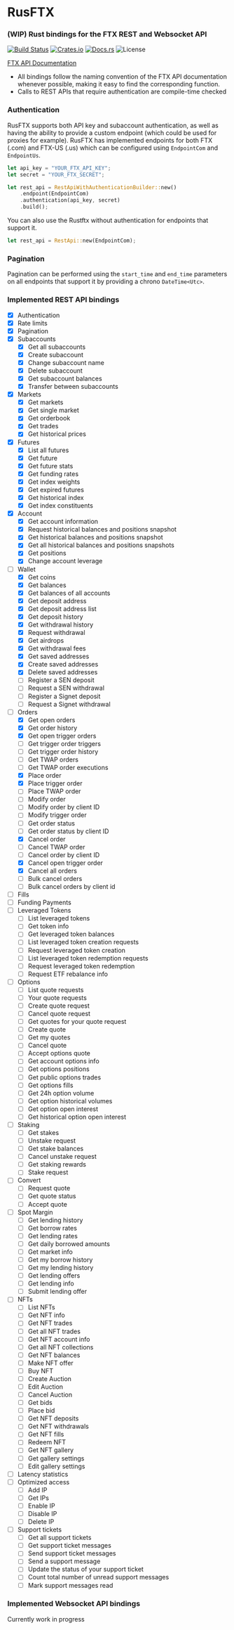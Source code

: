 # RusFTX

### (WIP) Rust bindings for the FTX REST and Websocket API

[![Build Status](https://travis-ci.com/elertan/rusftx.svg?branch=master)](https://travis-ci.com/rusftx/rusftx)
[![Crates.io](https://img.shields.io/crates/v/rusftx.svg)](https://crates.io/crates/rusftx)
[![Docs.rs](https://docs.rs/rusftx/badge.svg)](https://docs.rs/rusftx)
![License](https://img.shields.io/crates/l/rusftx.svg)

[FTX API Documentation](https://docs.ftx.com/#overview)

- All bindings follow the naming convention of the FTX API documentation whenever possible, making it easy to find the corresponding function.
- Calls to REST APIs that require authentication are compile-time checked 

### Authentication
RusFTX supports both API key and subaccount authentication, as well as having the ability to provide a custom endpoint (which could be used for proxies for example).
RusFTX has implemented endpoints for both FTX (.com) and FTX-US (.us) which can be configured using `EndpointCom` and `EndpointUs`.
```rust
let api_key = "YOUR_FTX_API_KEY";
let secret = "YOUR_FTX_SECRET";

let rest_api = RestApiWithAuthenticationBuilder::new()
    .endpoint(EndpointCom)
    .authentication(api_key, secret)
    .build();
```

You can also use the Rustftx without authentication for endpoints that support it.
```rust
let rest_api = RestApi::new(EndpointCom);
```

### Pagination
Pagination can be performed using the `start_time` and `end_time` parameters on all endpoints that support it by providing a chrono `DateTime<Utc>`.

### Implemented REST API bindings

- [x] Authentication
- [x] Rate limits
- [x] Pagination
- [x] Subaccounts
  - [x] Get all subaccounts
  - [x] Create subaccount
  - [x] Change subaccount name
  - [x] Delete subaccount
  - [x] Get subaccount balances
  - [x] Transfer between subaccounts
- [x] Markets
  - [x] Get markets
  - [x] Get single market
  - [x] Get orderbook
  - [x] Get trades
  - [x] Get historical prices
- [x] Futures
  - [x] List all futures
  - [x] Get future
  - [x] Get future stats
  - [x] Get funding rates
  - [x] Get index weights
  - [x] Get expired futures
  - [x] Get historical index
  - [x] Get index constituents
- [x] Account
  - [x] Get account information
  - [x] Request historical balances and positions snapshot
  - [x] Get historical balances and positions snapshot
  - [x] Get all historical balances and positions snapshots
  - [x] Get positions
  - [x] Change account leverage
- [ ] Wallet
  - [x] Get coins
  - [x] Get balances
  - [x] Get balances of all accounts
  - [x] Get deposit address
  - [x] Get deposit address list
  - [x] Get deposit history
  - [x] Get withdrawal history
  - [x] Request withdrawal
  - [x] Get airdrops
  - [x] Get withdrawal fees
  - [x] Get saved addresses
  - [x] Create saved addresses
  - [x] Delete saved addresses
  - [ ] Register a SEN deposit
  - [ ] Request a SEN withdrawal
  - [ ] Register a Signet deposit
  - [ ] Request a Signet withdrawal
- [ ] Orders
  - [x] Get open orders
  - [x] Get order history
  - [X] Get open trigger orders
  - [ ] Get trigger order triggers
  - [ ] Get trigger order history
  - [ ] Get TWAP orders
  - [ ] Get TWAP order executions
  - [x] Place order
  - [x] Place trigger order
  - [ ] Place TWAP order
  - [ ] Modify order
  - [ ] Modify order by client ID
  - [ ] Modify trigger order
  - [ ] Get order status
  - [ ] Get order status by client ID
  - [x] Cancel order
  - [ ] Cancel TWAP order
  - [ ] Cancel order by client ID
  - [x] Cancel open trigger order
  - [x] Cancel all orders
  - [ ] Bulk cancel orders
  - [ ] Bulk cancel orders by client id
- [ ] Fills
- [ ] Funding Payments
- [ ] Leveraged Tokens
  - [ ] List leveraged tokens
  - [ ] Get token info
  - [ ] Get leveraged token balances
  - [ ] List leveraged token creation requests
  - [ ] Request leveraged token creation
  - [ ] List leveraged token redemption requests
  - [ ] Request leveraged token redemption
  - [ ] Request ETF rebalance info
- [ ] Options
  - [ ] List quote requests
  - [ ] Your quote requests
  - [ ] Create quote request
  - [ ] Cancel quote request
  - [ ] Get quotes for your quote request
  - [ ] Create quote
  - [ ] Get my quotes
  - [ ] Cancel quote
  - [ ] Accept options quote
  - [ ] Get account options info
  - [ ] Get options positions
  - [ ] Get public options trades
  - [ ] Get options fills
  - [ ] Get 24h option volume
  - [ ] Get option historical volumes
  - [ ] Get option open interest
  - [ ] Get historical option open interest
- [ ] Staking
  - [ ] Get stakes
  - [ ] Unstake request
  - [ ] Get stake balances
  - [ ] Cancel unstake request
  - [ ] Get staking rewards
  - [ ] Stake request
- [ ] Convert
  - [ ] Request quote
  - [ ] Get quote status
  - [ ] Accept quote
- [ ] Spot Margin
  - [ ] Get lending history
  - [ ] Get borrow rates
  - [ ] Get lending rates
  - [ ] Get daily borrowed amounts
  - [ ] Get market info
  - [ ] Get my borrow history
  - [ ] Get my lending history
  - [ ] Get lending offers
  - [ ] Get lending info
  - [ ] Submit lending offer
- [ ] NFTs
  - [ ] List NFTs
  - [ ] Get NFT info
  - [ ] Get NFT trades
  - [ ] Get all NFT trades
  - [ ] Get NFT account info
  - [ ] Get all NFT collections
  - [ ] Get NFT balances
  - [ ] Make NFT offer
  - [ ] Buy NFT
  - [ ] Create Auction
  - [ ] Edit Auction
  - [ ] Cancel Auction
  - [ ] Get bids
  - [ ] Place bid
  - [ ] Get NFT deposits
  - [ ] Get NFT withdrawals
  - [ ] Get NFT fills
  - [ ] Redeem NFT
  - [ ] Get NFT gallery
  - [ ] Get gallery settings
  - [ ] Edit gallery settings
- [ ] Latency statistics
- [ ] Optimized access
  - [ ] Add IP
  - [ ] Get IPs
  - [ ] Enable IP
  - [ ] Disable IP
  - [ ] Delete IP
- [ ] Support tickets
  - [ ] Get all support tickets
  - [ ] Get support ticket messages
  - [ ] Send support ticket messages
  - [ ] Send a support message
  - [ ] Update the status of your support ticket
  - [ ] Count total number of unread support messages
  - [ ] Mark support messages read

### Implemented Websocket API bindings
Currently work in progress
